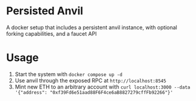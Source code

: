 # Persisted Anvil

A docker setup that includes a persistent anvil instance, with optional forking capabilities, and a faucet API

# Usage

1. Start the system with `docker compose up -d`
2. Use anvil through the exposed RPC at `http://localhost:8545`
3. Mint new ETH to an arbitrary account with `curl localhost:3000 --data '{"address": "0xf39Fd6e51aad88F6F4ce6aB8827279cffFb92266"}'`
